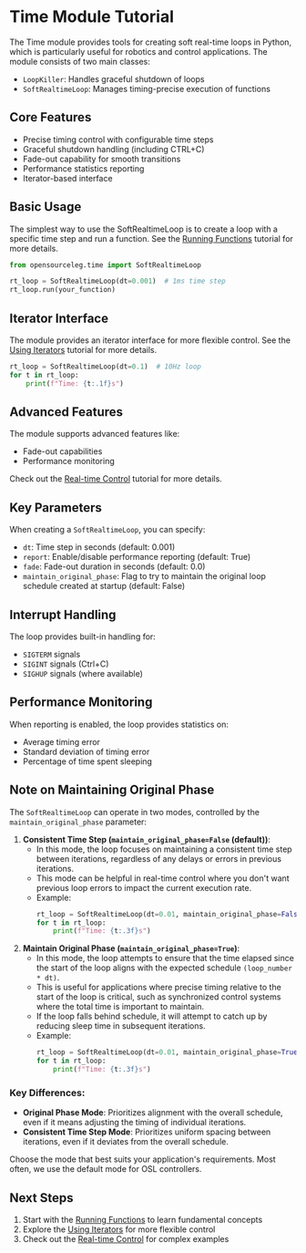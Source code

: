 # Time Module Tutorial

The Time module provides tools for creating soft real-time loops in Python, which is particularly useful for robotics and control applications. The module consists of two main classes:

- `LoopKiller`: Handles graceful shutdown of loops
- `SoftRealtimeLoop`: Manages timing-precise execution of functions

## Core Features

- Precise timing control with configurable time steps
- Graceful shutdown handling (including CTRL+C)
- Fade-out capability for smooth transitions
- Performance statistics reporting
- Iterator-based interface

## Basic Usage

The simplest way to use the SoftRealtimeLoop is to create a loop with a specific time step and run a function. See the [Running Functions](running_functions.md) tutorial for more details.

```python
from opensourceleg.time import SoftRealtimeLoop

rt_loop = SoftRealtimeLoop(dt=0.001)  # 1ms time step
rt_loop.run(your_function)
```

## Iterator Interface

The module provides an iterator interface for more flexible control. See the [Using Iterators](using_iterators.md) tutorial for more details.

```python
rt_loop = SoftRealtimeLoop(dt=0.1)  # 10Hz loop
for t in rt_loop:
    print(f"Time: {t:.1f}s")
```

## Advanced Features

The module supports advanced features like:

- Fade-out capabilities
- Performance monitoring

Check out the [Real-time Control](realtime_control.md) tutorial for more details.

## Key Parameters

When creating a `SoftRealtimeLoop`, you can specify:

- `dt`: Time step in seconds (default: 0.001)
- `report`: Enable/disable performance reporting (default: True)
- `fade`: Fade-out duration in seconds (default: 0.0)
- `maintain_original_phase`: Flag to try to maintain the original loop schedule created at startup (default: False)

## Interrupt Handling

The loop provides built-in handling for:

- `SIGTERM` signals
- `SIGINT` signals (Ctrl+C)
- `SIGHUP` signals (where available)

## Performance Monitoring

When reporting is enabled, the loop provides statistics on:

- Average timing error
- Standard deviation of timing error
- Percentage of time spent sleeping

## Note on Maintaining Original Phase

The `SoftRealtimeLoop` can operate in two modes, controlled by the `maintain_original_phase` parameter:

1. **Consistent Time Step (`maintain_original_phase=False` (default))**:
    - In this mode, the loop focuses on maintaining a consistent time step between iterations, regardless of any delays or errors in previous iterations.
    - This mode can be helpful in real-time control where you don't want previous loop errors to impact the current execution rate.
    - Example:
      ```python
      rt_loop = SoftRealtimeLoop(dt=0.01, maintain_original_phase=False)
      for t in rt_loop:
          print(f"Time: {t:.3f}s")
      ```
2. **Maintain Original Phase (`maintain_original_phase=True`)**:
    - In this mode, the loop attempts to ensure that the time elapsed since the start of the loop aligns with the expected schedule `(loop_number * dt)`.
    - This is useful for applications where precise timing relative to the start of the loop is critical, such as synchronized control systems where the total time is important to maintain.
    - If the loop falls behind schedule, it will attempt to catch up by reducing sleep time in subsequent iterations.
    - Example:
      ```python
      rt_loop = SoftRealtimeLoop(dt=0.01, maintain_original_phase=True)
      for t in rt_loop:
          print(f"Time: {t:.3f}s")
      ```

### Key Differences:
- **Original Phase Mode**: Prioritizes alignment with the overall schedule, even if it means adjusting the timing of individual iterations.
- **Consistent Time Step Mode**: Prioritizes uniform spacing between iterations, even if it deviates from the overall schedule.

Choose the mode that best suits your application's requirements. Most often, we use the default mode for OSL controllers.

## Next Steps

1. Start with the [Running Functions](running_functions.md) to learn fundamental concepts
2. Explore the [Using Iterators](using_iterators.md) for more flexible control
3. Check out the [Real-time Control](realtime_control.md) for complex examples

